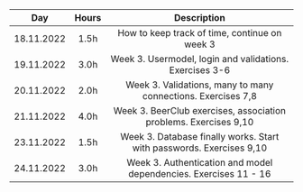 | Day       | Hours| Description  |
| :-------: |:----:| :-----------:|
| 18.11.2022| 1.5h | How to keep track of time, continue on week 3 |
| 19.11.2022| 3.0h | Week 3. Usermodel, login and validations. Exercises 3-6 |
| 20.11.2022| 2.0h | Week 3. Validations, many to many connections. Exercises 7,8|
| 21.11.2022| 4.0h | Week 3. BeerClub exercises, association problems. Exercises 9,10|
| 23.11.2022| 1.5h | Week 3. Database finally works. Start with passwords. Exercises 9,10|
| 24.11.2022| 3.0h | Week 3. Authentication and model dependencies. Exercises 11 - 16|
